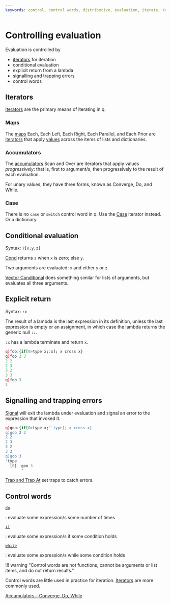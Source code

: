 ```yaml
---
keywords: control, control words, distributive, evaluation, iterate, kdb+, operator, progressive, q, unary, word
---
```


# Controlling evaluation




Evaluation is controlled by 

-   [iterators](../ref/iterators.md) for iteration 
-   conditional evaluation
-   explicit return from a lambda
-   signalling and trapping errors
-   control words


## Iterators

[Iterators](../ref/iterators.md) are the primary means of iterating in q.


### Maps

The [maps](../ref/maps.md) Each, Each Left, Each Right, Each Parallel, and Each Prior are [iterators](../ref/iterators.md) that apply [values](glossary.md#applicable-value) across the items of lists and dictionaries. 


### Accumulators

The [accumulators](../ref/accumulators.md) Scan and Over are iterators that apply values _progressively_: that is, first to argument/s, then progressively to the result of each evaluation. 

For unary values, they have three forms, known as Converge, Do, and While. 


### Case

There is no `case` or `switch` control word in q. Use the [Case](../ref/maps.md#case) iterator instead. Or a dictionary.


## Conditional evaluation

Syntax: `?[x;y;z]`

[Cond](../ref/cond.md) returns `z` when `x` is zero; else `y`.

Two arguments are evaluated: `x` and either `y` or `z`.

[Vector Conditional](../ref/vector-conditional.md) does something similar for lists of arguments, but evaluates all three arguments. 


## Explicit return

Syntax: `:x`

The result of a lambda is the last expression in its definition, unless the last expression is empty or an assignment, in which case the lambda returns the generic null `::`.

`:x` has a lambda terminate and return `x`.

```q
q)foo:{if[0>type x;:x]; x cross x}
q)foo 2 3
2 2
2 3
3 2
3 3
q)foo 3
3
```

## Signalling and trapping errors

[Signal](../ref/signal.md) will exit the lambda under evaluation and signal an error to the expression that invoked it. 

```q
q)goo:{if[0>type x;'`type]; x cross x}
q)goo 2 3
2 2
2 3
3 2
3 3
q)goo 3
'type
  [0]  goo 3
       ^
```

[Trap and Trap At](../ref/apply.md#trap) set traps to catch errors. 


## Control words


[`do`](../ref/do.md)

: evaluate some expression/s some number of times

[`if`](../ref/if.md)

: evaluate some expression/s if some condition holds 

[`while`](../ref/while.md)

: evaluate some expression/s while some condition holds

!!! warning "Control words are not functions, cannot be arguments or list items, and do not return results."

Control words are little used in practice for iteration.
[Iterators](../ref/iterators.md) are more commonly used.

<i class="far fa-hand-point-right"></i> 
[Accumulators – Converge, Do, While](../ref/accumulators.md)
